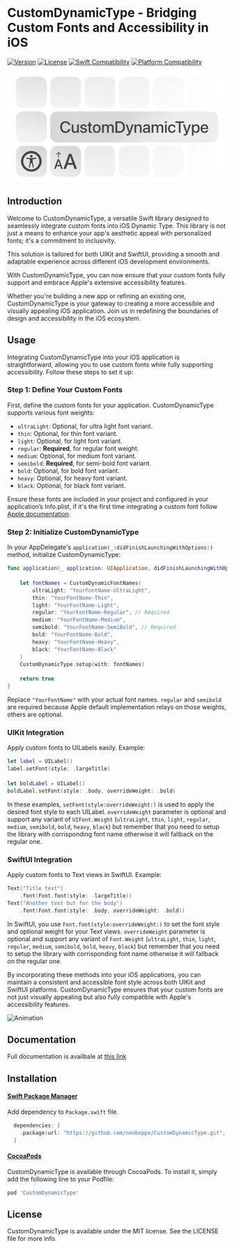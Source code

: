 
# CustomDynamicType -  Bridging Custom Fonts and Accessibility in iOS

[![Version](https://img.shields.io/cocoapods/v/CustomDynamicType.svg?style=flat)](http://cocoapods.org/pods/CustomDynamicType) 
[![License](https://img.shields.io/cocoapods/l/CustomDynamicType.svg?style=flat)](https://github.com/neobeppe/CustomDynamicType/blob/main/LICENSE.md)
[![Swift Compatibility](https://img.shields.io/endpoint?url=https%3A%2F%2Fswiftpackageindex.com%2Fapi%2Fpackages%2Fneobeppe%2FCustomDynamicType%2Fbadge%3Ftype%3Dswift-versions)](https://swiftpackageindex.com/neobeppe/CustomDynamicType)
[![Platform Compatibility](https://img.shields.io/endpoint?url=https%3A%2F%2Fswiftpackageindex.com%2Fapi%2Fpackages%2Fneobeppe%2FCustomDynamicType%2Fbadge%3Ftype%3Dplatforms)](https://swiftpackageindex.com/neobeppe/CustomDynamicType)



![Banner](Media/Banner.png?raw=true)

## Introduction
Welcome to CustomDynamicType, a versatile Swift library designed to seamlessly integrate custom fonts into iOS Dynamic Type. This library is not just a means to enhance your app's aesthetic appeal with personalized fonts; it's a commitment to inclusivity. 

This solution is tailored for both UIKit and SwiftUI, providing a smooth and adaptable experience across different iOS development environments. 

With CustomDynamicType, you can now ensure that your custom fonts fully support and embrace Apple's extensive accessibility features.


Whether you're building a new app or refining an existing one, CustomDynamicType is your gateway to creating a more accessible and visually appealing iOS application. Join us in redefining the boundaries of design and accessibility in the iOS ecosystem.

## Usage

Integrating CustomDynamicType into your iOS application is straightforward, allowing you to use custom fonts while fully supporting accessibility. Follow these steps to set it up:

### Step 1: Define Your Custom Fonts

First, define the custom fonts for your application. CustomDynamicType supports various font weights:

- `ultraLight`: Optional, for ultra light font variant.
- `thin`: Optional, for thin font variant.
- `light`: Optional, for light font variant.
- `regular`: **Required**, for regular font weight.
- `medium`: Optional, for medium font variant.
- `semibold`: **Required**, for semi-bold font variant.
- `bold`: Optional, for bold font variant.
- `heavy`: Optional, for heavy font variant.
- `black`: Optional, for black font variant.

Ensure these fonts are included in your project and configured in your application’s Info.plist, if it's the first time integrating a custom font follow [Apple documentation](https://developer.apple.com/documentation/uikit/text_display_and_fonts/adding_a_custom_font_to_your_app).

### Step 2: Initialize CustomDynamicType

In your AppDelegate's `application(_:didFinishLaunchingWithOptions:)` method, initialize CustomDynamicType:

```swift
func application(_ application: UIApplication, didFinishLaunchingWithOptions launchOptions: [UIApplication.LaunchOptionsKey: Any]?) -> Bool {
    
    let fontNames = CustomDynamicFontNames(
        ultraLight: "YourFontName-UltraLight",
        thin: "YourFontName-Thin",
        light: "YourFontName-Light",
        regular: "YourFontName-Regular", // Required
        medium: "YourFontName-Medium",
        semibold: "YourFontName-SemiBold", // Required
        bold: "YourFontName-Bold",
        heavy: "YourFontName-Heavy",
        black: "YourFontName-Black"
    )
    CustomDynamicType.setup(with: fontNames)
    
    return true
}
```

Replace `"YourFontName"` with your actual font names. `regular` and `semibold` are required because Apple default implementation relays on those weights, others are optional.

### UIKit Integration

Apply custom fonts to UILabels easily. Example:

```swift
let label = UILabel()
label.setFont(style: .largeTitle)

let boldLabel = UILabel()
boldLabel.setFont(style: .body, overrideWeight: .bold)
```

In these examples, `setFont(style:overrideWeight:)` is used to apply the desired font style to each UILabel. `overrideWeight` parameter is optional and support any variant of `UIFont.Weight` (`ultraLight`, `thin`, `light`, `regular`, `medium`, `semibold`, `bold`, `heavy`, `black`) but remember that you need to setup the library with corrisponding font name otherwise it will fallback on the regular one.

### SwiftUI Integration

Apply custom fonts to Text views in SwiftUI. Example:

```swift
Text("Title text")
    .font(Font.font(style: .largeTitle))
Text("Another text but for the body")
    .font(Font.font(style: .body, overrideWeight: .bold))
```

In SwiftUI, you use `Font.font(style:overrideWeight:)` to set the font style and optional weight for your Text views. `overrideWeight` parameter is optional and support any variant of `Font.Weight` (`ultraLight`, `thin`, `light`, `regular`, `medium`, `semibold`, `bold`, `heavy`, `black`) but remember that you need to setup the library with corrisponding font name otherwise it will fallback on the regular one.

By incorporating these methods into your iOS applications, you can maintain a consistent and accessible font style across both UIKit and SwiftUI platforms. CustomDynamicType ensures that your custom fonts are not just visually appealing but also fully compatible with Apple's accessibility features.

![Animation](Media/Dynamic.gif?raw=true)

## Documentation

Full documentation is availbale at [this link](https://neobeppe.github.io/CustomDynamicType/documentation/customdynamictype/)

## Installation

#### [Swift Package Manager](https://github.com/apple/swift-package-manager)

Add dependency to `Package.swift` file.

```swift
  dependencies: [
    .package(url: "https://github.com/neobeppe/CustomDynamicType.git", .upToNextMajor(from: "1.0.0"))
  ]
```

#### [CocoaPods](http://cocoapods.org)
CustomDynamicType is available through CocoaPods. To install it, simply add the following line to your Podfile:

```ruby
pod 'CustomDynamicType'
```

## License

CustomDynamicType is available under the MIT license. See the LICENSE file for more info.
